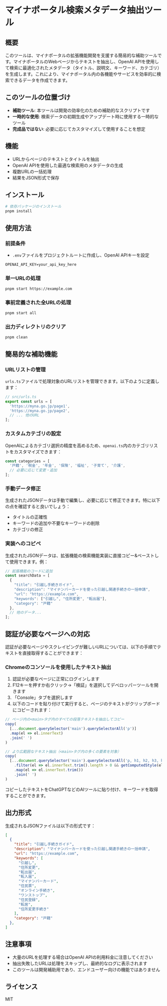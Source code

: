 # マイナポータル検索メタデータ抽出ツール

## 概要

このツールは、マイナポータルの拡張機能開発を支援する簡易的な補助ツールです。マイナポータルのWebページからテキストを抽出し、OpenAI APIを使用して検索に最適化されたメタデータ（タイトル、説明文、キーワード、カテゴリ）を生成します。これにより、マイナポータル内の各機能やサービスを効率的に検索できるデータを作成できます。

## このツールの位置づけ

- **補助ツール**: 本ツールは開発の効率化のための補助的なスクリプトです
- **一時的な使用**: 検索データの初期生成やアップデート時に使用する一時的なツール
- **完成品ではない**: 必要に応じてカスタマイズして使用することを想定

## 機能

- URLからページのテキストとタイトルを抽出
- OpenAI APIを使用した最適な検索用のメタデータの生成
- 複数URLの一括処理
- 結果をJSON形式で保存

## インストール

```bash
# 依存パッケージのインストール
pnpm install
```

## 使用方法

### 前提条件

- `.env`ファイルをプロジェクトルートに作成し、OpenAI APIキーを設定

```txt
OPENAI_API_KEY=your_api_key_here
```

### 単一URLの処理

```bash
pnpm start https://example.com
```

### 事前定義された全URLの処理

```bash
pnpm start all
```

### 出力ディレクトリのクリア

```bash
pnpm clean
```

## 簡易的な補助機能

### URLリストの管理

`urls.ts`ファイルで処理対象のURLリストを管理できます。以下のように定義します：

```typescript
// src/urls.ts
export const urls = [
  'https://myna.go.jp/page1',
  'https://myna.go.jp/page2',
  // ... 他のURL
];
```

### カスタムカテゴリの設定

OpenAIによるカテゴリ選択の精度を高めるため、`openai.ts`内のカテゴリリストをカスタマイズできます：

```typescript
const categories = [
  '戸籍', '税金', '年金', '保険', '福祉', '子育て', '介護',
  // 必要に応じて変更・追加
];
```

### 手動データ修正

生成されたJSONデータは手動で編集し、必要に応じて修正できます。特に以下の点を確認すると良いでしょう：

- タイトルの正確性
- キーワードの追加や不要なキーワードの削除
- カテゴリの修正

### 実装へのコピペ

生成されたJSONデータは、拡張機能の検索機能実装に直接コピー&ペーストして使用できます。例：

```typescript
// 拡張機能のコードに追加
const searchData = [
  {
    "title": "引越し手続きガイド",
    "description": "マイナンバーカードを使った引越し関連手続きの一括申請",
    "url": "https://example.com",
    "keywords": ["引越し", "住所変更", "転出届"],
    "category": "戸籍"
  },
  // 他のデータ...
];
```

## 認証が必要なページへの対応

認証が必要なページやスクレイピングが難しいURLについては、以下の手順でテキストを直接取得することができます：

### Chromeのコンソールを使用したテキスト抽出

1. 認証が必要なページに正常にログインします
2. F12キーを押すか右クリック→「検証」を選択してデベロッパーツールを開きます
3. 「Console」タブを選択します
4. 以下のコードを貼り付けて実行すると、ページのテキストがクリップボードにコピーされます：

```javascript
// ページ内の<main>タグ内のすべての段落テキストを抽出してコピー
copy(
  [...document.querySelector('main').querySelectorAll('p')]
  .map(el => el.innerText)
  .join(' ')
)

// より広範囲なテキスト抽出（<main>タグ内の多くの要素を対象）
copy(
  [...document.querySelector('main').querySelectorAll('p, h1, h2, h3, h4, h5, h6, li, td, th, span, div')]
    .filter(el => el.innerText.trim().length > 0 && getComputedStyle(el).display !== 'none')
    .map(el => el.innerText.trim())
    .join(' ')
)
```

コピーしたテキストをChatGPTなどのAIツールに貼り付け、キーワードを取得することができます。

## 出力形式

生成されるJSONファイルは以下の形式です：

```json
[
  {
    "title": "引越し手続きガイド",
    "description": "マイナンバーカードを使った引越し関連手続きの一括申請",
    "url": "https://example.com",
    "keywords": [
      "引越し",
      "住所変更",
      "転出届",
      "転入届",
      "マイナンバーカード",
      "住民票",
      "オンライン手続き",
      "ワンストップ",
      "住民登録",
      "転居",
      "住所変更手続き"
    ],
    "category": "戸籍"
  },
]
```

## 注意事項

- 大量のURLを処理する場合はOpenAI APIの利用料金に注意してください
- 抽出失敗したURLは処理をスキップし、最終的なログに表示されます
- このツールは開発補助用であり、エンドユーザー向けの機能ではありません

## ライセンス

MIT

